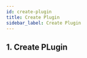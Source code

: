 ```yaml
---
id: create-plugin
title: Create Plugin
sidebar_label: Create Plugin
---
```


## 1. Create PLugin

<!-- Please refer to quick start for creating new project on the following links:
[Quick Start](/docs/get-started/quick-start) -->
